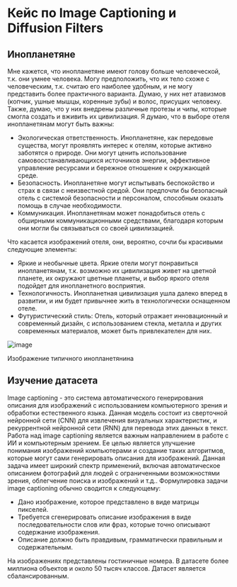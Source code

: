 # Кейс по Image Captioning и Diffusion Filters
## Инопланетяне
Мне кажется, что инопланетяне имеют голову больше человеческой, т.к. они умнее человека. Могу предположить, что их тело схоже с человеческим, т.к. считаю его наиболее удобным, и не могу представить более практичного варианта. Думаю, у них нет атавизмов (копчик, ушные мышцы, коренные зубы) и волос, присущих человеку. Также, думаю, что у них внедрены различные протезы и чипы, которые смогла создать и вживить их цивилизация.
Я думаю, что в выборе отеля инопланетянам могут быть важны:
  - Экологическая ответственность. Инопланетяне, как передовые существа, могут проявлять интерес к отелям, которые активно заботятся о природе. Они могут ценить использование самовосстанавливающихся источников энергии, эффективное управление ресурсами и бережное отношение к окружающей среде.
  - Безопасность. Инопланетяне могут испытывать беспокойство и страх в связи с неизвестной средой. Они предпочли бы безопасный отель с системой безопасности и персоналом, способным оказать помощь в случае необходимости.
  - Коммуникация. Инопланетянам может понадобиться отель с обширными коммуникационными средствами, благодаря которым они могли бы связываться со своей цивилизацией.
    
 Что касается изображений отеля, они, вероятно, сочли бы красивыми следующие элементы:
  - Яркие и необычные цвета. Яркие отели могут понравиться инопланетянам, т.к. возможно их цивилизация живет на цветной планете, их окружают цветные планеты, и выбор яркого отеля подойдет для инопланетного восприятия.
  - Технологичность. Инопланетная цивилизация ушла далеко вперед в развитии, и им будет привычнее жить в технологически оснащенном отеле.
   - Футуристический стиль: Отель, который отражает инновационный и современный дизайн, с использованием стекла, металла и других современных материалов, может быть привлекателен для них.
     
![image](https://github.com/Manzhel/ManzheloCV/assets/144452802/7552ae18-25c9-4783-8478-5d6c2955d6cf)

Изображение типичного инопланетянина
## Изучение датасета
Image captioning - это система автоматического генерирования описания для изображений с использованием компьютерного зрения и обработки естественного языка. Данная модель состоит из сверточной нейронной сети (CNN) для извлечения визуальных характеристик, и рекуррентной нейронной сети (RNN) для перевода этих данных в текст.
Работа над image captioning является важным направлением в работе с ИИ и компьютерным зрением. Ее целью является улучшение понимания изображений компьютерами и создание таких алгоритмов, которые могут сами генерировать описания для изображений. Данная задача имеет широкий спектр применений, включая автоматическое описанием фотографий для людей с ограниченными возможностями зрения, облегчение поиска и изображений и т.д..
Формулировка задачи image captioning обычно сводится к следующему:
- Дано изображение, которое представлено в виде матрицы пикселей.
- Требуется сгенерировать описание изображения в виде последовательности слов или фраз, которые точно описывают содержание изображения.
- Описание должно быть правдивым, грамматически правильным и содержательным.

На изображениях представлены гостиничные номера. 
В датасете более миллиона объектов и около 50 тысяч классов. Датасет является сбалансированным.
